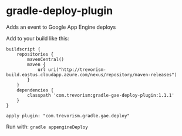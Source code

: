 # gradle-deploy-plugin

Adds an event to Google App Engine deploys

Add to your build like this:
```
buildscript {
	repositories {
        mavenCentral()
        maven {
            url uri("http://trevorism-build.eastus.cloudapp.azure.com/nexus/repository/maven-releases")
        }
    }
	dependencies {
        classpath 'com.trevorism:gradle-gae-deploy-plugin:1.1.1'
    }
}

apply plugin: "com.trevorism.gradle.gae.deploy"
```

Run with:
`gradle appengineDeploy`